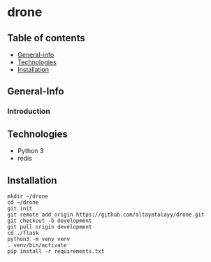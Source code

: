 # drone

## Table of contents
* [General-info](#general-info)
* [Technologies](#technologies)
* [Installation](#Installation)

## General-Info
### Introduction

## Technologies
* Python 3
* redis

## Installation
``` console
mkdir ~/drone
cd ~/drone
git init
git remote add origin https://github.com/altayatalayy/drone.git
git checkout -b development
git pull origin development
cd ./flask
python3 -m venv venv
. venv/bin/activate
pip install -r requirements.txt
```

